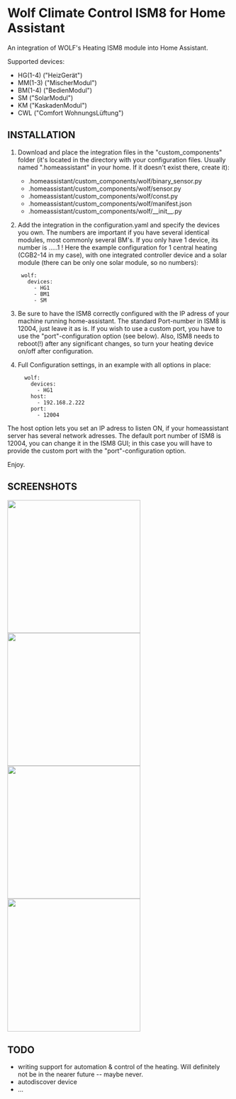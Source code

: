 # Wolf Climate Control ISM8 for Home Assistant
An integration of WOLF's Heating ISM8 module into Home Assistant.

Supported devices:
  - HG(1-4) ("HeizGerät")
  - MM(1-3) ("MischerModul")
  - BM(1-4) ("BedienModul")
  - SM ("SolarModul")
  - KM ("KaskadenModul")
  - CWL ("Comfort WohnungsLüftung")
  
## INSTALLATION 
1. Download and place the integration files in the "custom_components" folder (it's located in the directory with your configuration files. Usually named ".homeassistant" in your home. If it doesn't exist there, create it):

    - .homeassistant/custom_components/wolf/binary_sensor.py
    - .homeassistant/custom_components/wolf/sensor.py
    - .homeassistant/custom_components/wolf/const.py
    - .homeassistant/custom_components/wolf/manifest.json
    - .homeassistant/custom_components/wolf/\_\_init\_\_.py

3. Add the integration in the configuration.yaml and specify the devices you own. The numbers are important if you have several identical modules, most commonly several BM's. If you only have 1 device, its number is .....1 ! Here the example configuration for 1 central heating (CGB2-14 in my case), with one integrated controller device and a solar module (there can be only one solar module, so no numbers):


    ```yaml7
     wolf:
       devices: 
         - HG1
         - BM1
         - SM
    ```

5. Be sure to have the ISM8 correctly configured with the IP adress of your machine running home-assistant. The standard Port-number in ISM8 is 12004, just leave it as is. If you wish to use a custom port, you have to use the "port"-configuration option (see below). Also, ISM8 needs to reboot(!) after any significant changes, so turn your heating device on/off after configuration.

6. Full Configuration settings, in an example with all options in place:

   ```yaml7
     wolf:
       devices:
         - HG1
       host:
         - 192.168.2.222
       port:
         - 12004
    ```

The host option lets you set an IP adress to listen ON, if your homeassistant server has several network adresses. The default port number of ISM8 is 12004, you can change it in the ISM8 GUI; in this case you will have to provide the custom port with the "port"-configuration option.

Enjoy. 

## SCREENSHOTS
<img width="300" src="https://github.com/marcschmiedchen/home-assistant-wolf_ism8/blob/master/screenshots/s1.PNG"> <img width="300" src="https://github.com/marcschmiedchen/home-assistant-wolf_ism8/blob/master/screenshots/s2.PNG"> <img width="300" src="https://github.com/marcschmiedchen/home-assistant-wolf_ism8/blob/master/screenshots/s3.PNG"> <img width="300" src="https://github.com/marcschmiedchen/home-assistant-wolf_ism8/blob/master/screenshots/s4.PNG">

## TODO

 - writing support for automation & control of the heating. Will definitely not be in the nearer future -- maybe never.
 - autodiscover device
 - ...
